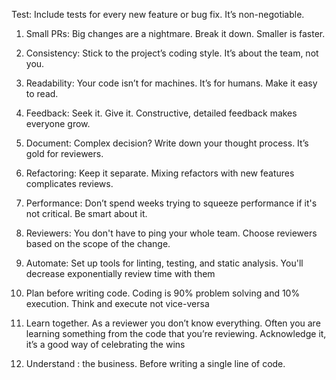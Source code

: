 Test: Include tests for every new feature or bug fix. It’s non-negotiable.
1. Small PRs: Big changes are a nightmare. Break it down. Smaller is faster.
2. Consistency: Stick to the project’s coding style. It’s about the team, not you.
3. Readability: Your code isn’t for machines. It’s for humans. Make it easy to read.
4. Feedback: Seek it. Give it. Constructive, detailed feedback makes everyone grow.
5. Document: Complex decision? Write down your thought process. It’s gold for reviewers.
6. Refactoring: Keep it separate. Mixing refactors with new features complicates reviews.
7. Performance: Don’t spend weeks trying to squeeze performance if it's not critical. Be smart about it.

8. Reviewers: You don't have to ping your whole team. Choose reviewers based on the scope of the change.

9. Automate: Set up tools for linting, testing, and static analysis. 
   You'll decrease exponentially review time with them
10.  Plan before writing code. Coding is 90% problem solving and 10% execution. Think and execute not vice-versa

11. Learn together. 
    As a reviewer you don’t know everything. 
    Often you are learning something from the code that you’re reviewing. 
    Acknowledge it, it’s a good way of celebrating the wins

12. Understand : the business. Before writing a single line of code.